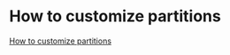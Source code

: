 How to customize partitions
===========================

[How to customize partitions](../../en/How_to_compile_and_develop_your_own_AT_project/How_to_customize_partitions.md)